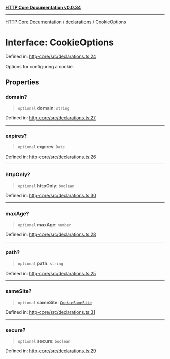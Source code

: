 [**HTTP Core Documentation v0.0.34**](../../README.md)

***

[HTTP Core Documentation](../../modules.md) / [declarations](../README.md) / CookieOptions

# Interface: CookieOptions

Defined in: [http-core/src/declarations.ts:24](https://github.com/stonemjs/http-core/blob/fb38b6d1cb0bd2bb4e252ff611571ec3c006aa1e/src/declarations.ts#L24)

Options for configuring a cookie.

## Properties

### domain?

> `optional` **domain**: `string`

Defined in: [http-core/src/declarations.ts:27](https://github.com/stonemjs/http-core/blob/fb38b6d1cb0bd2bb4e252ff611571ec3c006aa1e/src/declarations.ts#L27)

***

### expires?

> `optional` **expires**: `Date`

Defined in: [http-core/src/declarations.ts:26](https://github.com/stonemjs/http-core/blob/fb38b6d1cb0bd2bb4e252ff611571ec3c006aa1e/src/declarations.ts#L26)

***

### httpOnly?

> `optional` **httpOnly**: `boolean`

Defined in: [http-core/src/declarations.ts:30](https://github.com/stonemjs/http-core/blob/fb38b6d1cb0bd2bb4e252ff611571ec3c006aa1e/src/declarations.ts#L30)

***

### maxAge?

> `optional` **maxAge**: `number`

Defined in: [http-core/src/declarations.ts:28](https://github.com/stonemjs/http-core/blob/fb38b6d1cb0bd2bb4e252ff611571ec3c006aa1e/src/declarations.ts#L28)

***

### path?

> `optional` **path**: `string`

Defined in: [http-core/src/declarations.ts:25](https://github.com/stonemjs/http-core/blob/fb38b6d1cb0bd2bb4e252ff611571ec3c006aa1e/src/declarations.ts#L25)

***

### sameSite?

> `optional` **sameSite**: [`CookieSameSite`](../enumerations/CookieSameSite.md)

Defined in: [http-core/src/declarations.ts:31](https://github.com/stonemjs/http-core/blob/fb38b6d1cb0bd2bb4e252ff611571ec3c006aa1e/src/declarations.ts#L31)

***

### secure?

> `optional` **secure**: `boolean`

Defined in: [http-core/src/declarations.ts:29](https://github.com/stonemjs/http-core/blob/fb38b6d1cb0bd2bb4e252ff611571ec3c006aa1e/src/declarations.ts#L29)
